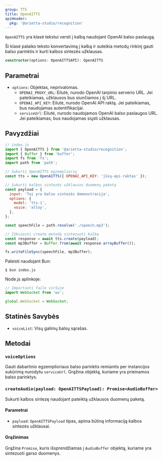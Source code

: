 ```yaml
---
group: TTS
title: OpenAITTS
apiHeader:
  pkg: '@arietta-studio/recognition'
---
```


`OpenAITTS` yra klasė tekstui versti į kalbą naudojant OpenAI balso paslaugą.

Ši klasė palaiko teksto konvertavimą į kalbą ir suteikia metodų rinkinį gauti balso parinktis ir kurti kalbos sintezės užklausas.

```ts
constructor(options: OpenAITTSAPI): OpenAITTS
```

## Parametrai

- `options`: Objektas, neprivalomas.
  - `OPENAI_PROXY_URL`: Eilutė, nurodo OpenAI tarpinio serverio URL. Jei pateikiamas, užklausos bus siunčiamos į šį URL.
  - `OPENAI_API_KEY`: Eilutė, nurodo OpenAI API raktą. Jei pateikiamas, bus naudojamas autentifikacijai.
  - `serviceUrl`: Eilutė, nurodo naudojamos OpenAI balso paslaugos URL. Jei pateikiamas, bus naudojamas siųsti užklausas.

## Pavyzdžiai

```js
// index.js
import { OpenAITTS } from '@arietta-studio/recognition';
import { Buffer } from 'buffer';
import fs from 'fs';
import path from 'path';

// Sukurti OpenAITTS egzempliorių
const tts = new OpenAITTS({ OPENAI_API_KEY: 'jūsų-api-raktas' });

// Sukurti kalbos sintezės užklausos duomenų paketą
const payload = {
  input: 'Tai yra balso sintezės demonstracija',
  options: {
    model: 'tts-1',
    voice: 'alloy',
  },
};

const speechFile = path.resolve('./speech.mp3');

// Iškviesti create metodą sintezuoti kalbą
const response = await tts.create(payload);
const mp3Buffer = Buffer.from(await response.arrayBuffer());

fs.writeFileSync(speechFile, mp3Buffer);
```

Paleisti naudojant Bun:

```shell
$ bun index.js
```

Node.js aplinkoje:

```js
// Importuoti failo viršuje
import WebSocket from 'ws';

global.WebSocket = WebSocket;
```

## Statinės Savybės

- `voiceList`: Visų galimų balsų sąrašas.

## Metodai

### `voiceOptions`

Gauti dabartinio egzemplioriaus balso parinktis remiantis per instancijos sukūrimą nurodytu `serviceUrl`. Grąžina objektą, kuriame yra prieinamos balso parinktys.

### `createAudio(payload: OpenAITTSPayload): Promise<AudioBuffer>`

Sukurti kalbos sintezę naudojant pateiktą užklausos duomenų paketą.

#### Parametrai

- `payload`: `OpenAITTSPayload` tipas, apima būtiną informaciją kalbos sintezės užklausai.

#### Grąžinimas

Grąžina `Promise`, kuris išsprendžiamas į `AudioBuffer` objektą, kuriame yra sintezuoti garso duomenys.
